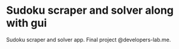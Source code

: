 #  Sudoku scraper and solver along with gui

Sudoku scraper and solver app. Final project @developers-lab.me.


